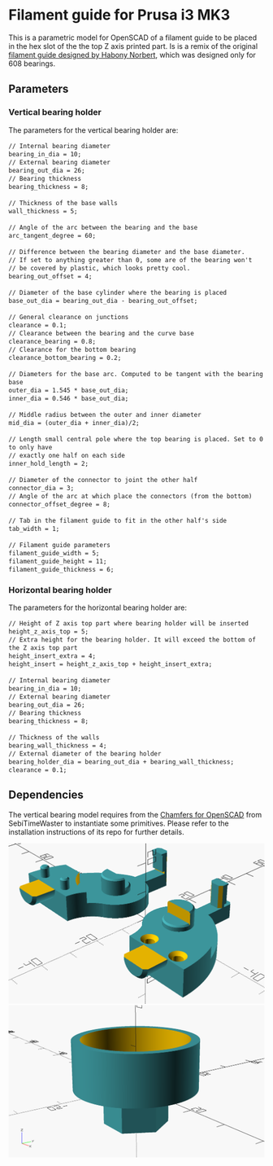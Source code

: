 # Filament guide for Prusa i3 MK3

This is a parametric model for OpenSCAD of a filament guide to be placed in the hex slot of the the top Z axis printed part. Is is a remix of the original [filament guide designed by Habony Norbert](https://www.printables.com/model/135950-filament-guide/files), which was designed only for 608 bearings.

## Parameters

### Vertical bearing holder

The parameters for the vertical bearing holder are:
```
// Internal bearing diameter
bearing_in_dia = 10;
// External bearing diameter
bearing_out_dia = 26;
// Bearing thickness
bearing_thickness = 8;

// Thickness of the base walls
wall_thickness = 5;

// Angle of the arc between the bearing and the base
arc_tangent_degree = 60;

// Difference between the bearing diameter and the base diameter. 
// If set to anything greater than 0, some are of the bearing won't 
// be covered by plastic, which looks pretty cool.
bearing_out_offset = 4;

// Diameter of the base cylinder where the bearing is placed
base_out_dia = bearing_out_dia - bearing_out_offset;

// General clearance on junctions
clearance = 0.1;
// Clearance between the bearing and the curve base
clearance_bearing = 0.8;
// Clearance for the bottom bearing
clearance_bottom_bearing = 0.2;

// Diameters for the base arc. Computed to be tangent with the bearing base
outer_dia = 1.545 * base_out_dia;
inner_dia = 0.546 * base_out_dia;

// Middle radius between the outer and inner diameter 
mid_dia = (outer_dia + inner_dia)/2;

// Length small central pole where the top bearing is placed. Set to 0 to only have
// exactly one half on each side
inner_hold_length = 2;

// Diameter of the connector to joint the other half
connector_dia = 3;
// Angle of the arc at which place the connectors (from the bottom)
connector_offset_degree = 8;

// Tab in the filament guide to fit in the other half's side
tab_width = 1;

// Filament guide parameters
filament_guide_width = 5;
filament_guide_height = 11;
filament_guide_thickness = 6;
```

### Horizontal bearing holder
The parameters for the horizontal bearing holder are:
```
// Height of Z axis top part where bearing holder will be inserted
height_z_axis_top = 5;
// Extra height for the bearing holder. It will exceed the bottom of the Z axis top part
height_insert_extra = 4;
height_insert = height_z_axis_top + height_insert_extra;

// Internal bearing diameter
bearing_in_dia = 10;
// External bearing diameter
bearing_out_dia = 26;
// Bearing thickness
bearing_thickness = 8;

// Thickness of the walls 
bearing_wall_thickness = 4;
// External diameter of the bearing holder
bearing_holder_dia = bearing_out_dia + bearing_wall_thickness;
clearance = 0.1;
```

## Dependencies

The vertical bearing model requires from the [Chamfers for OpenSCAD](https://github.com/SebiTimeWaster/Chamfers-for-OpenSCAD) from SebiTimeWaster to instantiate some primitives. Please refer to the installation instructions of its repo for further details.

![Vertical bearing holder](img/vertical_bearing_holder.png "Vertical bearing parts")
![Horizontal bearing holder](img/horizontal_bearing_holder.png "Horizontal bearing holder")
